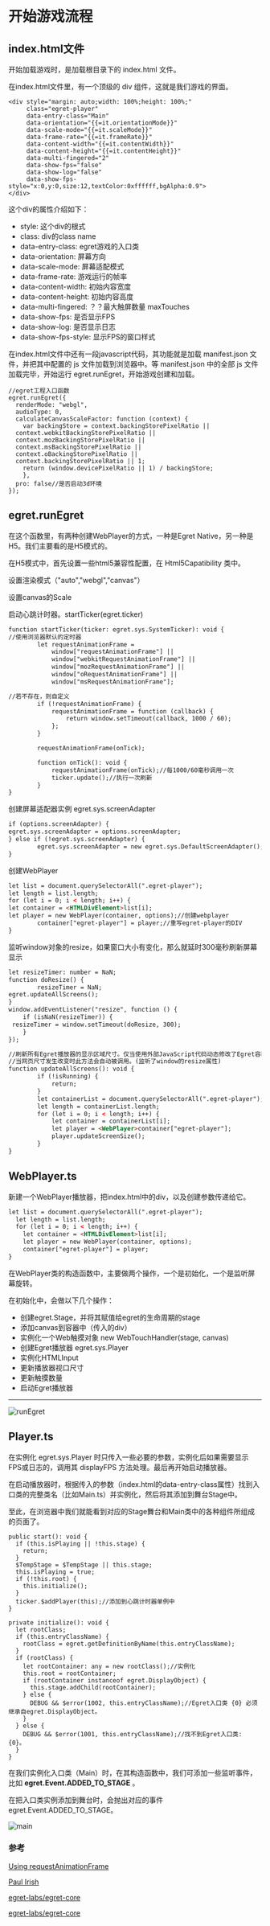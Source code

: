 # 开始游戏流程

## index.html文件

开始加载游戏时，是加载根目录下的 index.html 文件。

在index.html文件里，有一个顶级的 div 组件，这就是我们游戏的界面。

```tsx
<div style="margin: auto;width: 100%;height: 100%;" 
     class="egret-player"
     data-entry-class="Main"
     data-orientation="{{=it.orientationMode}}"
     data-scale-mode="{{=it.scaleMode}}"
     data-frame-rate="{{=it.frameRate}}"
     data-content-width="{{=it.contentWidth}}"
     data-content-height="{{=it.contentHeight}}"
     data-multi-fingered="2"
     data-show-fps="false"
     data-show-log="false"
     data-show-fps-style="x:0,y:0,size:12,textColor:0xffffff,bgAlpha:0.9">
</div>
```

这个div的属性介绍如下：

- style: 这个div的根式
- class: div的class name
- data-entry-class: egret游戏的入口类
- data-orientation: 屏幕方向
- data-scale-mode: 屏幕适配模式
- data-frame-rate: 游戏运行的帧率
- data-content-width: 初始内容宽度
- data-content-height: 初始内容高度
- data-multi-fingered: ？？最大触屏数量 maxTouches
- data-show-fps: 是否显示FPS
- data-show-log: 是否显示日志
- data-show-fps-style: 显示FPS的窗口样式

在index.html文件中还有一段javascript代码，其功能就是加载 manifest.json 文件，并把其中配置的 js 文件加载到浏览器中。等 manifest.json 中的全部 js 文件加载完毕，开始运行 egret.runEgret，开始游戏创建和加载。

```tsx
//egret工程入口函数
egret.runEgret({
  renderMode: "webgl", 
  audioType: 0, 
  calculateCanvasScaleFactor: function (context) {
    var backingStore = context.backingStorePixelRatio ||
  context.webkitBackingStorePixelRatio ||
  context.mozBackingStorePixelRatio ||
  context.msBackingStorePixelRatio ||
  context.oBackingStorePixelRatio ||
  context.backingStorePixelRatio || 1;
    return (window.devicePixelRatio || 1) / backingStore;
    },
  pro: false//是否启动3d环境
});
```

## egret.runEgret

在这个函数里，有两种创建WebPlayer的方式，一种是Egret Native，另一种是H5。我们主要看的是H5模式的。

在H5模式中，首先设置一些html5兼容性配置，在 Html5Capatibility 类中。

设置渲染模式（"auto","webgl","canvas"）

设置canvas的Scale

启动心跳计时器。startTicker(egret.ticker)

```html
function startTicker(ticker: egret.sys.SystemTicker): void {
//使用浏览器默认的定时器
        let requestAnimationFrame =
            window["requestAnimationFrame"] ||
            window["webkitRequestAnimationFrame"] ||
            window["mozRequestAnimationFrame"] ||
            window["oRequestAnimationFrame"] ||
            window["msRequestAnimationFrame"];

//若不存在，则自定义
        if (!requestAnimationFrame) {
            requestAnimationFrame = function (callback) {
                return window.setTimeout(callback, 1000 / 60);
            };
        }

        requestAnimationFrame(onTick);

        function onTick(): void {
            requestAnimationFrame(onTick);//每1000/60毫秒调用一次
            ticker.update();//执行一次刷新
        }
}
```

创建屏幕适配器实例 egret.sys.screenAdapter

```html
if (options.screenAdapter) {
egret.sys.screenAdapter = options.screenAdapter;
} else if (!egret.sys.screenAdapter) {
        egret.sys.screenAdapter = new egret.sys.DefaultScreenAdapter();
}
```

创建WebPlayer

```html
let list = document.querySelectorAll(".egret-player");
let length = list.length;
for (let i = 0; i < length; i++) {
let container = <HTMLDivElement>list[i];
let player = new WebPlayer(container, options);//创建webplayer
        container["egret-player"] = player;//重写egret-player的DIV
}
```

监听window对象的resize，如果窗口大小有变化，那么就延时300毫秒刷新屏幕显示

```html
let resizeTimer: number = NaN;
function doResize() {
        resizeTimer = NaN;
egret.updateAllScreens();
}
window.addEventListener("resize", function () {
    if (isNaN(resizeTimer)) {
 resizeTimer = window.setTimeout(doResize, 300);
    }
});

//刷新所有Egret播放器的显示区域尺寸。仅当使用外部JavaScript代码动态修改了Egret容器大小时，需要手动调用此方法刷新显示区域。
//当网页尺寸发生改变时此方法会自动被调用。(监听了window的resize属性)
function updateAllScreens(): void {
        if (!isRunning) {
            return;
        }
        let containerList = document.querySelectorAll(".egret-player");
        let length = containerList.length;
        for (let i = 0; i < length; i++) {
            let container = containerList[i];
            let player = <WebPlayer>container["egret-player"];
            player.updateScreenSize();
        }
}
```

## WebPlayer.ts

新建一个WebPlayer播放器，把index.html中的div，以及创建参数传递给它。

```html
let list = document.querySelectorAll(".egret-player");
  let length = list.length;
  for (let i = 0; i < length; i++) {
    let container = <HTMLDivElement>list[i];
    let player = new WebPlayer(container, options);
    container["egret-player"] = player;
}
```

在WebPlayer类的构造函数中，主要做两个操作，一个是初始化，一个是监听屏幕旋转。

在初始化中，会做以下几个操作：

- 创建egret.Stage，并将其赋值给egret的生命周期的stage
- 添加canvas到容器中（传入的div）
- 实例化一个Web触摸对象 new WebTouchHandler(stage, canvas)
- 创建Egret播放器 egret.sys.Player
- 实例化HTMLInput
- 更新播放器视口尺寸
- 更新触摸数量
- 启动Egret播放器

---

![runEgret](./../img/runEgret.png)

## Player.ts

在实例化 egret.sys.Player 时只传入一些必要的参数，实例化后如果需要显示FPS或日志的，调用其 displayFPS 方法处理。最后再开始启动播放器。

在启动播放器时，根据传入的参数（index.html的data-entry-class属性）找到入口类的完整类名（比如Main.ts）并实例化，然后将其添加到舞台Stage中。

至此，在浏览器中我们就能看到对应的Stage舞台和Main类中的各种组件所组成的页面了。

```tsx
public start(): void {
  if (this.isPlaying || !this.stage) {
    return;
  }
  $TempStage = $TempStage || this.stage;
  this.isPlaying = true;
  if (!this.root) {
    this.initialize();
  }
  ticker.$addPlayer(this);//添加到心跳计时器单例中
}

private initialize(): void {
  let rootClass;
  if (this.entryClassName) {
    rootClass = egret.getDefinitionByName(this.entryClassName);
  }
  if (rootClass) {
    let rootContainer: any = new rootClass();//实例化
    this.root = rootContainer;
    if (rootContainer instanceof egret.DisplayObject) {
      this.stage.addChild(rootContainer);
    } else {
      DEBUG && $error(1002, this.entryClassName);//Egret入口类 {0} 必须继承自egret.DisplayObject。
    }
  } else {
    DEBUG && $error(1001, this.entryClassName);//找不到Egret入口类: {0}。
  }
}
```

在我们实例化入口类（Main）时，在其构造函数中，我们可添加一些监听事件，比如 **egret.Event.ADDED_TO_STAGE** 。

在把入口类实例添加到舞台时，会抛出对应的事件 egret.Event.ADDED_TO_STAGE。

![main](./../img/main.png)

### 参考

[Using requestAnimationFrame](https://css-tricks.com/using-requestanimationframe/)

[Paul Irish](https://www.paulirish.com/2011/requestanimationframe-for-smart-animating/)

[egret-labs/egret-core](https://github.com/egret-labs/egret-core/blob/master/src/egret/web/WebPlayer.ts)

[egret-labs/egret-core](https://github.com/egret-labs/egret-core/blob/master/src/egret/player/Player.ts)
